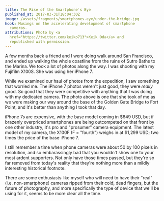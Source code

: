 ```yaml
---
title: The Rise of the Smartphone's Eye
published_at: 2017-03-31T18:04:30Z
image: /assets/fragments/smartphones-eye/under-the-bridge.jpg
hook: Musings on the accelerating development of smartphone
  cameras.
attributions: Photo by <a
  href="https://twitter.com/keiko713">Keik Oda</a> and
  republished with permission.
---
```


A few months back a friend and I were doing walk around San
Francisco, and ended up walking the whole coastline from
the ruins of Sutro Baths to the Marina. We took a lot of
photos along the way. I was shooting with my Fujifilm
X100S. She was using her iPhone 7.

While we examined our haul of photos from the expedition, I
saw something that worried me. The iPhone 7 photos weren't
just good, they were _really_ good. So good that they were
competitive with anything that I was doing with my
dedicated camera. The photo above is one that she took of
me as we were making our way around the base of the Golden
Gate Bridge to Fort Point, and it's better than anything I
took that day.

iPhone 7s are expensive, with the base model coming in $649
USD, but if brazenly overpriced smartphones are being
outcompeted on that front by one other industry, it's pro
and "prosumer" camera equipment. The latest model of my
camera, the X100F (F = "fourth") weighs in at $1,299 USD;
two times the price of the base iPhone 7.

I still remember a time when phone cameras were about 50 by
100 pixels in resolution, and so embarassingly bad that you
wouldn't show one to your most ardent supporters. Not only
have those times passed, but they're so far removed from
today's reality that they're nothing more than a mildly
interesting historical footnote.

There are some enthusiasts like myself who will need to
have their "real" (i.e. non-smartphone) cameras ripped from
their cold, dead fingers, but the future of photography,
and more specifically the type of device that we'll be
using for it, seems to be more clear all the time.
